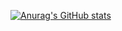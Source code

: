 [![Anurag's GitHub stats](https://github-readme-stats.vercel.app/api?username=SUNZHIYUAN0102&count_private=true)](https://github.com/anuraghazra/github-readme-stats)
